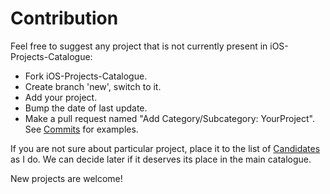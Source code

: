 # Contribution

Feel free to suggest any project that is not currently present in iOS-Projects-Catalogue:

- Fork iOS-Projects-Catalogue.
- Create branch 'new', switch to it.
- Add your project.
- Bump the date of last update.
- Make a pull request named "Add Category/Subcategory: YourProject". See [Commits](https://github.com/stanislaw/iOS-Projects-Catalogue/commits/master) for examples.

If you are not sure about particular project, place it to the list of [Candidates](https://github.com/stanislaw/iOS-Projects-Catalogue/blob/master/CANDIDATES.md) as I do. We can decide later if it deserves its place in the main catalogue.

New projects are welcome!

